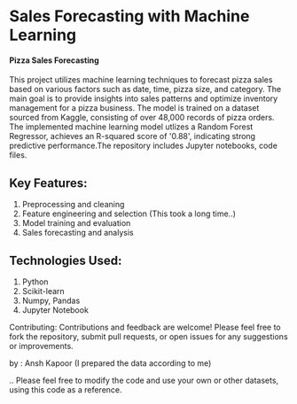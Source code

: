 # Sales Forecasting with Machine Learning
#### Pizza Sales Forecasting
This project utilizes machine learning techniques to forecast pizza sales based on various factors such as date, time, pizza size, and category. The main goal is to provide insights into sales patterns and optimize inventory management for a pizza business. The model is trained on a dataset sourced from Kaggle, consisting of over 48,000 records of pizza orders. The implemented machine learning model utlizes a Random Forest Regressor, achieves an R-squared score of '0.88', indicating strong predictive performance.The repository includes Jupyter notebooks, code files.

## Key Features:

1.  Preprocessing and cleaning
2.  Feature engineering and selection (This took a long time..)
3.  Model training and evaluation
4.  Sales forecasting and analysis

## Technologies Used:
1. Python
2. Scikit-learn
3. Numpy, Pandas
4. Jupyter Notebook


Contributing: Contributions and feedback are welcome! Please feel free to fork the repository, submit pull requests, or open issues for any suggestions or improvements.

by : Ansh Kapoor 
(I prepared the data according to me)

.. Please feel free to modify the code and use your own or other datasets, using this code as a reference.
